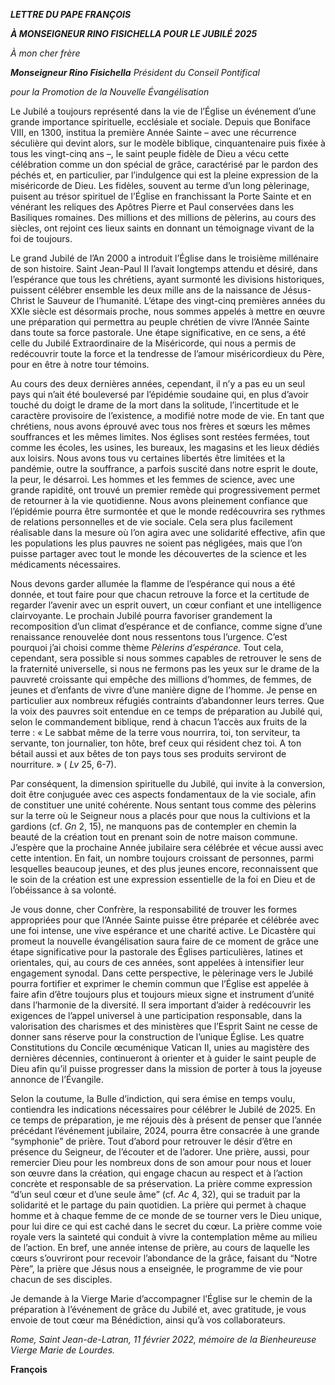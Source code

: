 ***LETTRE DU PAPE FRANÇOIS***

***À MONSEIGNEUR RINO FISICHELLA POUR LE JUBILÉ 2025***

*À mon cher frère*

***Monseigneur Rino Fisichella** Président du Conseil Pontifical*

*pour la Promotion de la Nouvelle Évangélisation*

Le Jubilé a toujours représenté dans la vie de l’Église un événement d’une grande importance spirituelle, ecclésiale et sociale. Depuis que Boniface VIII, en 1300, institua la première Année Sainte – avec une récurrence séculière qui devint alors, sur le modèle biblique, cinquantenaire puis fixée à tous les vingt-cinq ans –, le saint peuple fidèle de Dieu a vécu cette célébration comme un don spécial de grâce, caractérisé par le pardon des péchés et, en particulier, par l’indulgence qui est la pleine expression de la miséricorde de Dieu. Les fidèles, souvent au terme d’un long pèlerinage, puisent au trésor spirituel de l’Église en franchissant la Porte Sainte et en vénérant les reliques des Apôtres Pierre et Paul conservées dans les Basiliques romaines. Des millions et des millions de pèlerins, au cours des siècles, ont rejoint ces lieux saints en donnant un témoignage vivant de la foi de toujours.

Le grand Jubilé de l’An 2000 a introduit l’Église dans le troisième millénaire de son histoire. Saint Jean-Paul II l’avait longtemps attendu et désiré, dans l’espérance que tous les chrétiens, ayant surmonté les divisions historiques, puissent célébrer ensemble les deux mille ans de la naissance de Jésus-Christ le Sauveur de l’humanité. L’étape des vingt-cinq premières années du XXIe siècle est désormais proche, nous sommes appelés à mettre en œuvre une préparation qui permettra au peuple chrétien de vivre l’Année Sainte dans toute sa force pastorale. Une étape significative, en ce sens, a été celle du Jubilé Extraordinaire de la Miséricorde, qui nous a permis de redécouvrir toute la force et la tendresse de l’amour miséricordieux du Père, pour en être à notre tour témoins.

Au cours des deux dernières années, cependant, il n’y a pas eu un seul pays qui n’ait été bouleversé par l’épidémie soudaine qui, en plus d’avoir touché du doigt le drame de la mort dans la solitude, l’incertitude et le caractère provisoire de l’existence, a modifié notre mode de vie. En tant que chrétiens, nous avons éprouvé avec tous nos frères et sœurs les mêmes souffrances et les mêmes limites. Nos églises sont restées fermées, tout comme les écoles, les usines, les bureaux, les magasins et les lieux dédiés aux loisirs. Nous avons tous vu certaines libertés être limitées et la pandémie, outre la souffrance, a parfois suscité dans notre esprit le doute, la peur, le désarroi. Les hommes et les femmes de science, avec une grande rapidité, ont trouvé un premier remède qui progressivement permet de retourner à la vie quotidienne. Nous avons pleinement confiance que l’épidémie pourra être surmontée et que le monde redécouvrira ses rythmes de relations personnelles et de vie sociale. Cela sera plus facilement réalisable dans la mesure où l’on agira avec une solidarité effective, afin que les populations les plus pauvres ne soient pas négligées, mais que l’on puisse partager avec tout le monde les découvertes de la science et les médicaments nécessaires.

Nous devons garder allumée la flamme de l’espérance qui nous a été donnée, et tout faire pour que chacun retrouve la force et la certitude de regarder l’avenir avec un esprit ouvert, un cœur confiant et une intelligence clairvoyante. Le prochain Jubilé pourra favoriser grandement la recomposition d’un climat d’espérance et de confiance, comme signe d’une renaissance renouvelée dont nous ressentons tous l’urgence. C’est pourquoi j’ai choisi comme thème *Pèlerins d’espérance.* Tout cela, cependant, sera possible si nous sommes capables de retrouver le sens de la fraternité universelle, si nous ne fermons pas les yeux sur le drame de la pauvreté croissante qui empêche des millions d’hommes, de femmes, de jeunes et d’enfants de vivre d’une manière digne de l’homme. Je pense en particulier aux nombreux réfugiés contraints d’abandonner leurs terres. Que la voix des pauvres soit entendue en ce temps de préparation au Jubilé qui, selon le commandement biblique, rend à chacun 1’accès aux fruits de la terre : « Le sabbat même de la terre vous nourrira, toi, ton serviteur, ta servante, ton journalier, ton hôte, bref ceux qui résident chez toi. A ton bétail aussi et aux bêtes de ton pays tous ses produits serviront de nourriture. » ( *Lv* 25, 6-7).

Par conséquent, la dimension spirituelle du Jubilé, qui invite à la conversion, doit être conjuguée avec ces aspects fondamentaux de la vie sociale, afin de constituer une unité cohérente. Nous sentant tous comme des pèlerins sur la terre où le Seigneur nous a placés pour que nous la cultivions et la gardions (cf. *Gn* 2, 15), ne manquons pas de contempler en chemin la beauté de la création tout en prenant soin de notre maison commune. J’espère que la prochaine Année jubilaire sera célébrée et vécue aussi avec cette intention. En fait, un nombre toujours croissant de personnes, parmi lesquelles beaucoup jeunes, et des plus jeunes encore, reconnaissent que le soin de la création est une expression essentielle de la foi en Dieu et de l’obéissance à sa volonté.

Je vous donne, cher Confrère, la responsabilité de trouver les formes appropriées pour que l’Année Sainte puisse être préparée et célébrée avec une foi intense, une vive espérance et une charité active. Le Dicastère qui promeut la nouvelle évangélisation saura faire de ce moment de grâce une étape significative pour la pastorale des Églises particulières, latines et orientales, qui, au cours de ces années, sont appelées à intensifier leur engagement synodal. Dans cette perspective, le pèlerinage vers le Jubilé pourra fortifier et exprimer le chemin commun que l’Église est appelée à faire afin d’être toujours plus et toujours mieux signe et instrument d’unité dans l’harmonie de la diversité. Il sera important d’aider à redécouvrir les exigences de l’appel universel à une participation responsable, dans la valorisation des charismes et des ministères que l’Esprit Saint ne cesse de donner sans réserve pour la construction de l’unique Église. Les quatre Constitutions du Concile œcuménique Vatican II, unies au magistère des dernières décennies, continueront à orienter et à guider le saint peuple de Dieu afin qu’il puisse progresser dans la mission de porter à tous la joyeuse annonce de l’Évangile.

Selon la coutume, la Bulle d’indiction, qui sera émise en temps voulu, contiendra les indications nécessaires pour célébrer le Jubilé de 2025. En ce temps de préparation, je me réjouis dès à présent de penser que l’année précédant l’événement jubilaire, 2024, pourra être consacrée à une grande “symphonie” de prière. Tout d’abord pour retrouver le désir d’être en présence du Seigneur, de l’écouter et de l’adorer. Une prière, aussi, pour remercier Dieu pour les nombreux dons de son amour pour nous et louer son œuvre dans la création, qui engage chacun au respect et à l’action concrète et responsable de sa préservation. La prière comme expression “d’un seul cœur et d’une seule âme” (cf. *Ac* 4, 32), qui se traduit par la solidarité et le partage du pain quotidien. La prière qui permet à chaque homme et à chaque femme de ce monde de se tourner vers le Dieu unique, pour lui dire ce qui est caché dans le secret du cœur. La prière comme voie royale vers la sainteté qui conduit à vivre la contemplation même au milieu de l’action. En bref, une année intense de prière, au cours de laquelle les cœurs s’ouvriront pour recevoir l’abondance de la grâce, faisant du “Notre Père”, la prière que Jésus nous a enseignée, le programme de vie pour chacun de ses disciples.

Je demande à la Vierge Marie d’accompagner l’Église sur le chemin de la préparation à l’événement de grâce du Jubilé et, avec gratitude, je vous envoie de tout cœur ma Bénédiction, ainsi qu’à vos collaborateurs.

*Rome, Saint Jean-de-Latran, 11 février 2022, mémoire de la Bienheureuse Vierge Marie de Lourdes.*

**François**